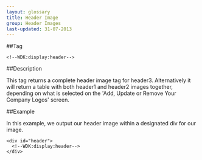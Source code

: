 ```yaml
---
layout: glossary
title: Header Image
group: Header Images
last-updated: 31-07-2013
---
```


##Tag

`<!--WDK:display:header-->`

##Description

This tag returns a complete header image tag for header3. Alternatively it will return a table with both header1 and header2 images together, depending on what is selected on the 'Add, Update or Remove Your Company Logos' screen.

##Example

In this example, we output our header image within a designated div for our image.

```
<div id="header">
  <!--WDK:display:header-->
</div>
```